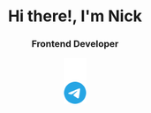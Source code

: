 
<div id="header" align="center">
  <h1>Hi there!, I'm Nick</h1>
  <h3>Frontend Developer</h3>
</div>

<div align="center">
  <a href="https://vk.com/id119285699" target="_blank">
    <img src="img/VKLogo.svg" alt="logo" height=40px>
  </a>
</div>
<div align="center">
  <a href="https://t.me/BlaZzzee" target="_blank">
    <img src="img/telegram-color.svg" alt="logo" height=40px>
  </a>
</div>
<!--
**Nikita-BlaZe/Nikita-Blaze** is a ✨ _special_ ✨ repository because its `README.md` (this file) appears on your GitHub profile.

Here are some ideas to get you started:

- 🔭 I’m currently working on ...
- 🌱 I’m currently learning ...
- 👯 I’m looking to collaborate on ...
- 🤔 I’m looking for help with ...
- 💬 Ask me about ...
- 📫 How to reach me: ...
- 😄 Pronouns: ...
- ⚡ Fun fact: ...
-->
